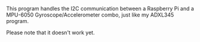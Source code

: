 This program handles the I2C communication between a Raspberry Pi and a MPU-6050 Gyroscope/Accelerometer
combo, just like my ADXL345 program.

Please note that it doesn't work yet.